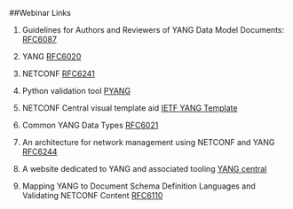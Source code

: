 ##Webinar Links

1.	Guidelines for Authors and Reviewers of YANG Data Model Documents: [RFC6087](https://tools.ietf.org/html/rfc6087#section-4.1)

2.	YANG [RFC6020](https://tools.ietf.org/html/rfc6020)

3.	NETCONF [RFC6241](https://tools.ietf.org/html/rfc6241)

4.	Python validation tool [PYANG](https://github.com/mbj4668/pyang)

5.	NETCONF Central visual template aid [IETF YANG Template](http://www.netconfcentral.org/modules/ietf-yang-library/2014-09-26)

6.	Common YANG Data Types [RFC6021](http://www.netconfcentral.org/modules/ietf-yang-library/2014-09-26)

7.	An architecture for network management using NETCONF and YANG [RFC6244](http://tools.ietf.org/html/rfc6244)

8.	A website dedicated to YANG and associated tooling [YANG central](http://yang-central.org)

9.	Mapping YANG to Document Schema Definition Languages and Validating NETCONF Content [RFC6110](https://tools.ietf.org/html/rfc6110)
